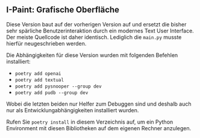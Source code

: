I-Paint: Grafische Oberfläche
-----------------------------

Diese Version baut auf der vorherigen Version auf und ersetzt die bisher sehr
spärliche Benutzerinteraktion durch ein modernes Text User Interface. Der
meiste Quellcode ist daher identisch. Lediglich die `main.py` musste hierfür
neugeschrieben werden.

Die Abhängigkeiten für diese Version wurden mit folgenden Befehlen installiert:

 * `poetry add openai`
 * `poetry add textual`
 * `poetry add pysnooper --group dev`
 * `poetry add pudb --group dev`

Wobei die letzten beiden nur Helfer zum Debuggen sind und deshalb auch nur als
Entwicklungabhängigkeiten installiert wurden.

Rufen Sie `poetry install` in diesem Verzeichnis auf, um ein Python Environment
mit diesen Bibliotheken auf dem eigenen Rechner anzulegen.